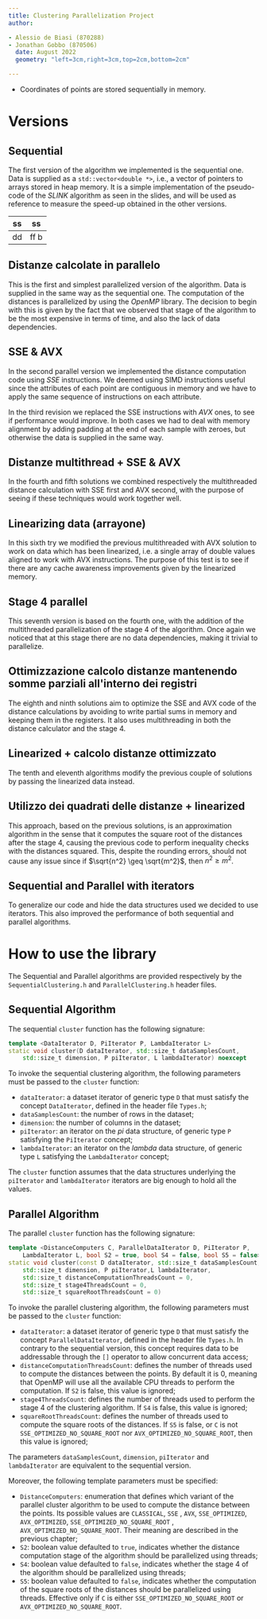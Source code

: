 ```yaml
---
title: Clustering Parallelization Project
author:

- Alessio de Biasi (870288)
- Jonathan Gobbo (870506)
  date: August 2022
  geometry: "left=3cm,right=3cm,top=2cm,bottom=2cm"

---
```

<!--
TODO: Aggiungere capitolo considerazioni finali
- Numero ottimale di thread
- Speedup massimo raggiunto
- Ottimizzazioni inutili

TODO: Decidere quali e quanti pc usare per i test
-->

- Coordinates of points are stored sequentially in memory.

# Versions

<!--
Per ognuno
- organizzazione dei dati (vector di array, array unico, allineati?)
- spiegazione semplice
- motivazione
- tempi per un tot di dataset
-->

## Sequential

The first version of the algorithm we implemented is the sequential one. Data is supplied as
a `std::vector<double *>`, i.e., a vector of pointers to arrays stored in heap memory. It is a
simple implementation of the pseudo-code of the *SLINK* algorithm as seen in the slides, and will be
used as reference to measure the speed-up obtained in the other versions.

<!--
TODO: test
-->

| ss  | ss    |
|-----|-------|
| dd  | ff b  |

## Distanze calcolate in parallelo

This is the first and simplest parallelized version of the algorithm. Data is supplied in the same
way as the sequential one. The computation of the distances is parallelized by using the *OpenMP*
library. The decision to begin with this is given by the fact that we observed that stage of the
algorithm to be the most expensive in terms of time, and also the lack of data dependencies.

## SSE & AVX

In the second parallel version we implemented the distance computation code using *SSE*
instructions. We deemed using SIMD instructions useful since the attributes of each point are
contiguous in memory and we have to apply the same sequence of instructions on each attribute.

In the third revision we replaced the SSE instructions with *AVX* ones, to see if performance would
improve. In both cases we had to deal with memory alignment by adding padding at the end of each
sample with zeroes, but otherwise the data is supplied in the same way.

## Distanze multithread + SSE & AVX

In the fourth and fifth solutions we combined respectively the multithreaded distance calculation
with SSE first and AVX second, with the purpose of seeing if these techniques would work together
well.

## Linearizing data (arrayone)

In this sixth try we modified the previous multithreaded with AVX solution to work on data which has
been linearized, i.e. a single array of double values aligned to work with AVX instructions. The
purpose of this test is to see if there are any cache awareness improvements given by the linearized
memory.

## Stage 4 parallel

This seventh version is based on the fourth one, with the addition of the multithreaded
parallelization of the stage 4 of the algorithm. Once again we noticed that at this stage there are
no data dependencies, making it trivial to parallelize.

## Ottimizzazione calcolo distanze mantenendo somme parziali all'interno dei registri

The eighth and ninth solutions aim to optimize the SSE and AVX code of the distance calculations by
avoiding to write partial sums in memory and keeping them in the registers. It also uses
multithreading in both the distance calculator and the stage 4.

## Linearized + calcolo distanze ottimizzato

The tenth and eleventh algorithms modify the previous couple of solutions by passing the linearized
data instead.

## Utilizzo dei quadrati delle distanze + linearized

This approach, based on the previous solutions, is an approximation algorithm in the sense that it
computes the square root of the distances after the stage 4, causing the previous code to perform
inequality checks with the distances squared. This, despite the rounding errors, should not cause
any issue since if $\sqrt{n^2} \geq \sqrt{m^2}$, then $n^2 \geq m^2$.

## Sequential and Parallel with iterators

To generalize our code and hide the data structures used we decided to use iterators. This also
improved the performance of both sequential and parallel algorithms.

# How to use the library

The Sequential and Parallel algorithms are provided respectively by the `SequentialClustering.h`
and `ParallelClustering.h` header files.

## Sequential Algorithm

The sequential `cluster` function has the following signature:

```cpp
template <DataIterator D, PiIterator P, LambdaIterator L>
static void cluster(D dataIterator, std::size_t dataSamplesCount, 
    std::size_t dimension, P piIterator, L lambdaIterator) noexcept
```

To invoke the sequential clustering algorithm, the following parameters must be passed to
the `cluster` function:

- `dataIterator`: a dataset iterator of generic type `D` that must satisfy the
  concept `DataIterator`, defined in the header file `Types.h`;
- `dataSamplesCount`: the number of rows in the dataset;
- `dimension`: the number of columns in the dataset;
- `piIterator`: an iterator on the *pi* data structure, of generic type `P` satisfying
  the `PiIterator` concept;
- `lambdaIterator`: an iterator on the *lambda* data structure, of generic type `L` satisfying
  the `LambdaIterator` concept;

The `cluster` function assumes that the data structures underlying the `piIterator`
and `lambdaIterator` iterators are big enough to hold all the values.

## Parallel Algorithm

The parallel `cluster` function has the following signature:

```cpp
template <DistanceComputers C, ParallelDataIterator D, PiIterator P,
    LambdaIterator L, bool S2 = true, bool S4 = false, bool S5 = false>
static void cluster(const D dataIterator, std::size_t dataSamplesCount,
    std::size_t dimension, P piIterator,L lambdaIterator,
    std::size_t distanceComputationThreadsCount = 0,
    std::size_t stage4ThreadsCount = 0,
    std::size_t squareRootThreadsCount = 0)
```

To invoke the parallel clustering algorithm, the following parameters must be passed to
the `cluster` function:

- `dataIterator`: a dataset iterator of generic type `D` that must satisfy the
  concept `ParallelDataIterator`, defined in the header file `Types.h`. In contrary to the
  sequential version, this concept requires data to be addressable through the `[]` operator to
  allow concurrent data access;
- `distanceComputationThreadsCount`: defines the number of threads used to compute the distances
  between the points. By default it is $0$, meaning that OpenMP will use all the available CPU
  threads to perform the computation. If `S2` is false, this value is ignored;
- `stage4ThreadsCount`: defines the number of threads used to perform the stage 4 of the clustering
  algorithm. If `S4` is false, this value is ignored;
- `squareRootThreadsCount`: defines the number of threads used to compute the square roots of the
  distances. If `S5` is false, or `C` is not `SSE_OPTIMIZED_NO_SQUARE_ROOT`
  nor `AVX_OPTIMIZED_NO_SQUARE_ROOT`, then this value is ignored;

The parameters `dataSamplesCount`, `dimension`, `piIterator` and `lambdaIterator` are equivalent to
the sequential version.

Moreover, the following template parameters must be specified:

- `DistanceComputers`: enumeration that defines which variant of the parallel cluster algorithm to
  be used to compute the distance between the points. Its possible values are `CLASSICAL`, `SSE`
  , `AVX`, `SSE_OPTIMIZED`, `AVX_OPTIMIZED`, `SSE_OPTIMIZED_NO_SQUARE_ROOT`
  , `AVX_OPTIMIZED_NO_SQUARE_ROOT`. Their meaning are described in the previous chapter;
- `S2`: boolean value defaulted to `true`, indicates whether the distance computation stage of the
  algorithm should be parallelized using threads;
- `S4`: boolean value defaulted to `false`, indicates whether the stage 4 of the algorithm should be
  parallelized using threads;
- `S5`: boolean value defaulted to `false`, indicates whether the computation of the square roots of
  the distances should be parallelized using threads. Effective only if `C` is
  either `SSE_OPTIMIZED_NO_SQUARE_ROOT` or `AVX_OPTIMIZED_NO_SQUARE_ROOT`.
